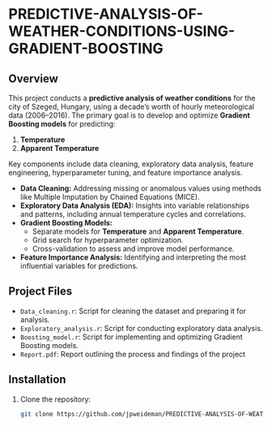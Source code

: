 # PREDICTIVE-ANALYSIS-OF-WEATHER-CONDITIONS-USING-GRADIENT-BOOSTING

## Overview

This project conducts a **predictive analysis of weather conditions** for the city of Szeged, Hungary, using a decade’s worth of hourly meteorological data (2006–2016). The primary goal is to develop and optimize **Gradient Boosting models** for predicting:
1. **Temperature**
2. **Apparent Temperature**

Key components include data cleaning, exploratory data analysis, feature engineering, hyperparameter tuning, and feature importance analysis.

- **Data Cleaning:** Addressing missing or anomalous values using methods like Multiple Imputation by Chained Equations (MICE).
- **Exploratory Data Analysis (EDA):** Insights into variable relationships and patterns, including annual temperature cycles and correlations.
- **Gradient Boosting Models:**
  - Separate models for **Temperature** and **Apparent Temperature**.
  - Grid search for hyperparameter optimization.
  - Cross-validation to assess and improve model performance.
- **Feature Importance Analysis:** Identifying and interpreting the most influential variables for predictions.

## Project Files

- `Data_cleaning.r`: Script for cleaning the dataset and preparing it for analysis.
- `Exploratory_analysis.r`: Script for conducting exploratory data analysis.
- `Boosting_model.r`: Script for implementing and optimizing Gradient Boosting models.
- `Report.pdf`: Report outlining the process and findings of the project

## Installation

1. Clone the repository:
   ```bash
   git clone https://github.com/jpweideman/PREDICTIVE-ANALYSIS-OF-WEATHER-CONDITIONS-USING-GRADIENT-BOOSTING
   
